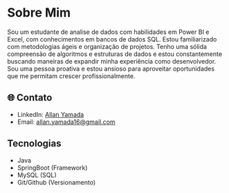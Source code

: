 <link rel="stylesheet" href="https://cdnjs.cloudflare.com/ajax/libs/font-awesome/6.0.0-beta3/css/all.min.css">

# Sobre Mim

Sou um estudante de analise de dados com habilidades em <i class="fab fa-java"></i> Power BI e Excel, com conhecimentos em bancos de dados SQL. Estou familiarizado com metodologias ágeis e organização de projetos. Tenho uma sólida compreensão de algoritmos e estruturas de dados e estou constantemente buscando maneiras de expandir minha experiência como desenvolvedor. Sou uma pessoa proativa e estou ansioso para aproveitar oportunidades que me permitam crescer profissionalmente.

## 🌐 Contato

- LinkedIn: [Allan Yamada](https://www.linkedin.com/in/allan-yamada-269878208/)
- Email: allan.yamada16@gmail.com

## Tecnologias

- <i class="fab fa-java"></i> Java
- SpringBoot (Framework)
- MySQL (SQL)
- Git/Github (Versionamento)
